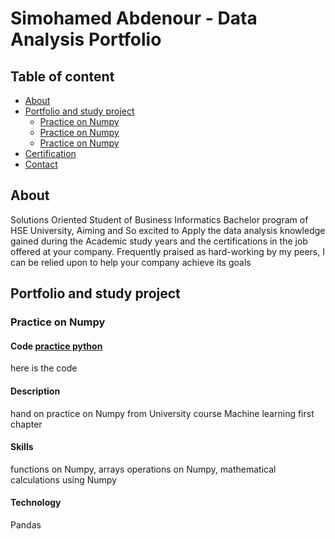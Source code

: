 # Simohamed Abdenour - Data Analysis Portfolio
## Table of content
<!--Link-->
* [About](https://github.com/Abdenoursim/Data-analysis#about)
* [Portfolio and study project](https://github.com/Abdenoursim/Data-analysis#portfolio-project)
  * [Practice on Numpy](https://github.com/Abdenoursim/Data-analysis#practice-on-numpy)
  * [Practice on Numpy](https://github.com/Abdenoursim/Data-analysis#practice-on-numpy)
  * [Practice on Numpy](https://github.com/Abdenoursim/Data-analysis#practice-on-numpy)
* [Certification](https://github.com/Abdenoursim/Data-analysis#about)
* [Contact](https://github.com/Abdenoursim/Data-analysis#about)



##  About
Solutions Oriented Student of Business Informatics Bachelor program of HSE University, Aiming and So excited to Apply the data analysis knowledge gained during the Academic study years and the certifications in the job offered at your company. Frequently praised as hard-working by my peers, I can be relied upon to help your company achieve its goals


##  Portfolio and study project

### Practice on Numpy
#### Code [practice python](https://github.com/Abdenoursim/case/blob/73e3cd2f3e33cfd17c6b366c98a91fc0d0086bc8/Numpy%20practice.ipynb) 
here is the code
#### Description 
hand on practice on Numpy from University course Machine learning first chapter 
#### Skills
functions on Numpy, arrays operations on Numpy, mathematical calculations using Numpy
#### Technology
Pandas



